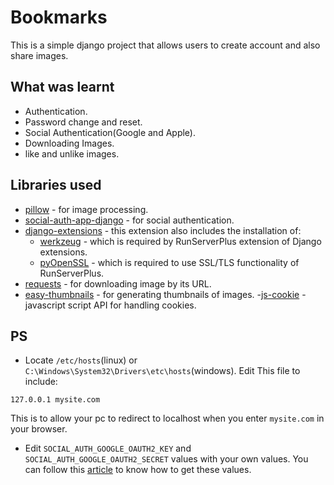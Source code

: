 # Bookmarks

This is a simple django project that allows users to create account and also share images.

## What was learnt

- Authentication.
- Password change and reset.
- Social Authentication(Google and Apple).
- Downloading Images.
- like and unlike images.

## Libraries used

- [pillow](https://pypi.org/project/Pillow/) - for image processing.
- [social-auth-app-django](https://github.com/python-social-auth/social-app-django) - for social authentication.
- [django-extensions](https://github.com/django-extensions/django-extensions) - this extension also includes the installation of:
  - [werkzeug](https://pypi.org/project/Werkzeug/) - which is required by RunServerPlus extension of Django extensions.
  - [pyOpenSSL](https://pypi.org/project/pyOpenSSL/) - which is required to use SSL/TLS functionality of RunServerPlus.
- [requests](https://requests.readthedocs.io/en/latest/) - for downloading image by its URL.
- [easy-thumbnails](https://github.com/SmileyChris/easy-thumbnails) - for generating thumbnails of images. -[js-cookie](https://github.com/js-cookie/js-cookie) - javascript script API for handling cookies.

## PS

- Locate `/etc/hosts`(linux) or `C:\Windows\System32\Drivers\etc\hosts`(windows). Edit This file to include:

```
127.0.0.1 mysite.com
```

This is to allow your pc to redirect to localhost when you enter `mysite.com` in your browser.

- Edit `SOCIAL_AUTH_GOOGLE_OAUTH2_KEY` and `SOCIAL_AUTH_GOOGLE_OAUTH2_SECRET` values with your own values. You can
  follow this [article](https://python-social-auth.readthedocs.io/en/latest/backends/google.html#google-oauth2) to
  know how to get these values.
